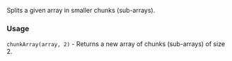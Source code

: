 Splits a given array in smaller chunks (sub-arrays).

### Usage

`chunkArray(array, 2)` - Returns a new array of chunks (sub-arrays) of size 2.
